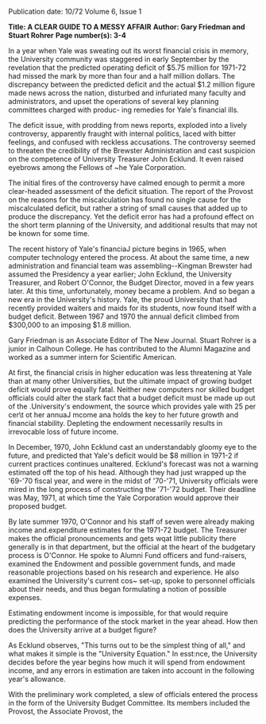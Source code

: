 Publication date: 10/72
Volume 6, Issue 1

**Title: A CLEAR GUIDE TO A MESSY AFFAIR**
**Author: Gary Friedman and Stuart Rohrer**
**Page number(s): 3-4**

In a year when Yale was sweating 
out its worst financial crisis in 
memory, the University community 
was staggered in early September 
by the revelation that the predicted 
operating deficit of $5.75 million 
for 1971-72 had missed the mark 
by more than four and a half 
million dollars. The discrepancy 
between the predicted deficit and 
the actual $1.2 million figure made 
news across the nation, disturbed 
and infuriated many faculty and 
administrators, and upset the 
operations of several key planning 
committees charged with produc-
ing remedies for Yale's financial 
ills. 

The deficit issue, with prodding 
from news reports, exploded into 
a lively controversy, apparently 
fraught with internal politics, 
laced with bitter feelings, and 
confused with reckless accusations. 
The controversy seemed to threaten 
the credibility of the Brewster 
Administration and cast suspicion 
on the competence of University 
Treasurer John Ecklund. It even 
raised eyebrows among the 
Fellows of ~he Yale Corporation. 

The initial fires of the controversy 
have calmed enough to permit a 
more clear-headed assessment 
of the deficit situation. The report 
of the Provost on the reasons for 
the miscalculation has found no 
single cause for the miscalculated 
deficit, but rather a string of small 
causes that added up to produce the 
discrepancy. Yet the deficit error 
has had a profound effect on the 
short term planning of the 
University, and additional results 
that may not be known for some time. 


The recent history of Yale's 
financiaJ picture begins in 1965, when 
computer technology entered the 
process. At about the same time, a 
new administration and financial 
team was assembling--Kingman 
Brewster had assumed the Presidency 
a year earlier; John Ecklund, the 
University Treasurer, and Robert 
O'Connor, the Budget Director, 
moved in a few years later. At this 
time, unfortunately, money became 
a problem. And so began a new era 
in the University's history. Yale, 
the proud University that had 
recently provided waiters and maids 
for its students, now found itself 
with a budget deficit. Between 
1967 and 1970 the annual 
deficit climbed from $300,000 to 
an imposing $1.8 million. 

Gary Friedman is an Associate 
Editor of The New Journal. 
Stuart Rohrer is a junior in 
Calhoun College. He has contributed 
to the Alumni Magazine and worked 
as a summer intern for Scientific 
American. 

At first, the financial crisis in 
higher education was less threatening 
at Yale than at many other 
Universities, but the ultimate impact 
of growing budget deficit would 
prove equally fatal. Neither new 
computers nor skilled budget officials 
could alter the stark fact that a 
budget deficit must be made up out 
of the .University's endowment, the 
source which provides yale with 25 
per cer\t ot her annuaJ mcome ana 
holds the key to her future growth 
and financial stability. Depleting 
the endowment necessarily results 
in irrevocable loss of future income. 

In December, 1970, John Ecklund 
cast an understandably gloomy eye 
to the future, and predicted that 
Yale's deficit would be $8 million 
in 1971-2 if current practices 
continues unaltered. Ecklund's 
forecast was not a warning estimated 
off the top of his head. Although they 
had just wrapped up the '69-'70 
fiscal year, and were in the midst of 
'70-'71, University officials were 
mired in the long process of 
constructing the '71-'72 budget. 
Their deadline was May, 1971, at 
which time the Yale Corporation 
would approve their proposed 
budget. 

By late summer 1970, O'Connor 
and his staff of seven were already 
making income and.expenditure 
estimates for the 1971-72 budget. 
The Treasurer makes the official 
pronouncements and gets wqat 
little publicity there generally is in 
that department, but the official at 
the heart of the budgetary process is 
O'Connor. He spoke to Alumni 
Fund officers and fund-raisers, 
examined the Endowment and 
possible government funds, and made 
reasonable projections based on 
his research and experience. He also 
examined the University's current 
cos~ set-up, spoke to personnel 
officials about their needs, and thus 
began formulating a notion of 
possible expenses. 

Estimating endowment income 
is impossible, for that would 
require predicting the performance 
of the stock market in the year 
ahead. How then does the 
University arrive at a budget 
figure? 

As Ecklund observes, "This 
turns out to be the simplest thing 
of all," and what makes it 
simple is the "University 
Equation." In esst:nce, the 
University decides before the year 
begins how much it will spend 
from endowment income, and any 
errors in estimation are taken into 
account in the following year's 
allowance. 

With the preliminary work 
completed, a slew of officials 
entered the process in the form of 
the University Budget Committee. 
Its members included the Provost, 
the Associate Provost, the